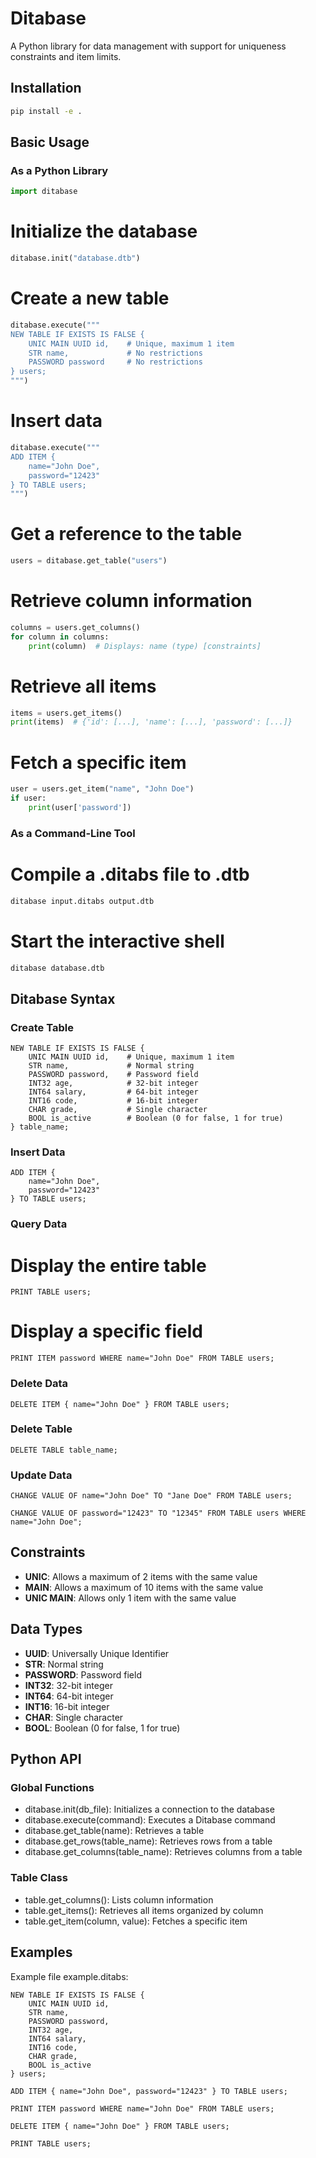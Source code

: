 # Ditabase

A Python library for data management with support for uniqueness constraints and item limits.

## Installation

```bash
pip install -e .
```

## Basic Usage

### As a Python Library

```python
import ditabase
```

# Initialize the database

```python
ditabase.init("database.dtb")
```

# Create a new table

```python
ditabase.execute("""
NEW TABLE IF EXISTS IS FALSE {
    UNIC MAIN UUID id,    # Unique, maximum 1 item
    STR name,             # No restrictions
    PASSWORD password     # No restrictions
} users;
""")
```

# Insert data

```python
ditabase.execute("""
ADD ITEM { 
    name="John Doe", 
    password="12423" 
} TO TABLE users;
""")
```

# Get a reference to the table

```python
users = ditabase.get_table("users")
```

# Retrieve column information

```python
columns = users.get_columns()
for column in columns:
    print(column)  # Displays: name (type) [constraints]
```

# Retrieve all items

```python
items = users.get_items()
print(items)  # {'id': [...], 'name': [...], 'password': [...]} 
```

# Fetch a specific item

```python
user = users.get_item("name", "John Doe")
if user:
    print(user['password'])
```

### As a Command-Line Tool

# Compile a .ditabs file to .dtb

```bash
ditabase input.ditabs output.dtb
```

# Start the interactive shell

```bash
ditabase database.dtb
```

## Ditabase Syntax

### Create Table

```
NEW TABLE IF EXISTS IS FALSE {
    UNIC MAIN UUID id,    # Unique, maximum 1 item
    STR name,             # Normal string
    PASSWORD password,    # Password field
    INT32 age,            # 32-bit integer
    INT64 salary,         # 64-bit integer
    INT16 code,           # 16-bit integer
    CHAR grade,           # Single character
    BOOL is_active        # Boolean (0 for false, 1 for true)
} table_name;
```

### Insert Data

```
ADD ITEM { 
    name="John Doe", 
    password="12423" 
} TO TABLE users;
```

### Query Data

# Display the entire table

```
PRINT TABLE users;
```

# Display a specific field

```
PRINT ITEM password WHERE name="John Doe" FROM TABLE users;
```

### Delete Data

```
DELETE ITEM { name="John Doe" } FROM TABLE users;
```

### Delete Table

```
DELETE TABLE table_name;
```

### Update Data

```
CHANGE VALUE OF name="John Doe" TO "Jane Doe" FROM TABLE users;

CHANGE VALUE OF password="12423" TO "12345" FROM TABLE users WHERE name="John Doe";
```

## Constraints

- **UNIC**: Allows a maximum of 2 items with the same value
- **MAIN**: Allows a maximum of 10 items with the same value
- **UNIC MAIN**: Allows only 1 item with the same value

## Data Types

- **UUID**: Universally Unique Identifier
- **STR**: Normal string
- **PASSWORD**: Password field
- **INT32**: 32-bit integer
- **INT64**: 64-bit integer
- **INT16**: 16-bit integer
- **CHAR**: Single character
- **BOOL**: Boolean (0 for false, 1 for true)

## Python API

### Global Functions

- ditabase.init(db_file): Initializes a connection to the database
- ditabase.execute(command): Executes a Ditabase command
- ditabase.get_table(name): Retrieves a table
- ditabase.get_rows(table_name): Retrieves rows from a table
- ditabase.get_columns(table_name): Retrieves columns from a table

### Table Class

- table.get_columns(): Lists column information
- table.get_items(): Retrieves all items organized by column
- table.get_item(column, value): Fetches a specific item

## Examples

Example file example.ditabs:

```
NEW TABLE IF EXISTS IS FALSE {
    UNIC MAIN UUID id,
    STR name,
    PASSWORD password,
    INT32 age,
    INT64 salary,
    INT16 code,
    CHAR grade,
    BOOL is_active
} users;

ADD ITEM { name="John Doe", password="12423" } TO TABLE users;

PRINT ITEM password WHERE name="John Doe" FROM TABLE users;

DELETE ITEM { name="John Doe" } FROM TABLE users;

PRINT TABLE users;
```